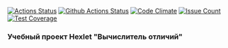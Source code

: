 [![Actions Status](https://github.com/eviktor/php-project-48/actions/workflows/hexlet-check.yml/badge.svg)](https://github.com/eviktor/php-project-48/actions)
[![Github Actions Status](https://github.com/eviktor/php-project-48/workflows/check/badge.svg)](https://github.com/eviktor/php-project-48/actions)
[![Code Climate](https://codeclimate.com/github/eviktor/php-project-48/badges/gpa.svg)](https://codeclimate.com/github/eviktor/php-project-48)
[![Issue Count](https://codeclimate.com/github/eviktor/php-project-48/badges/issue_count.svg)](https://codeclimate.com/github/eviktor/php-project-48/issues)
[![Test Coverage](https://codeclimate.com/github/eviktor/php-project-48/badges/coverage.svg)](https://codeclimate.com/github/eviktor/php-project-48/coverage)

### Учебный проект Hexlet "Вычислитель отличий"